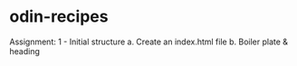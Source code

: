 # odin-recipes
Assignment:
    1 - Initial structure
        a. Create an index.html file
        b. Boiler plate & heading